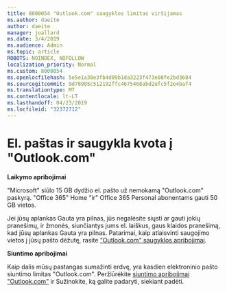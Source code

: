 ```yaml
---
title: 8000054 "Outlook.com" saugyklos limitas viršijamas
ms.author: daeite
author: daeite
manager: joallard
ms.date: 3/4/2019
ms.audience: Admin
ms.topic: article
ROBOTS: NOINDEX, NOFOLLOW
localization_priority: Normal
ms.custom: 8000054
ms.openlocfilehash: 5e5e1a38e3fb4d09b1da3223f473e08fe2bd3684
ms.sourcegitcommit: 9d78905c512192ffc4675468abd2efc5f2e4baf4
ms.translationtype: MT
ms.contentlocale: lt-LT
ms.lasthandoff: 04/23/2019
ms.locfileid: "32372712"
---
```

# <a name="email-and-storage-quota-in-outlookcom"></a>El. paštas ir saugykla kvota į "Outlook.com"

**Laikymo apribojimai**

"Microsoft" siūlo 15 GB dydžio el. pašto už nemokamą "Outlook.com" paskyrą. "Office 365" Home "ir" Office 365 Personal abonentams gauti 50 GB vietos.
  
Jei jūsų aplankas Gauta yra pilnas, jūs negalėsite siųsti ar gauti jokių pranešimų, ir žmonės, siunčiantys jums el. laiškus, gaus klaidos pranešimą, kad jūsų aplankas Gauta yra pilnas. Patarimai, kaip atlaisvinti saugojimo vietos į jūsų pašto dėžutę, rasite ["Outlook.com" saugyklos apribojimai](https://go.microsoft.com/fwlink/p/?linkid=2001900&amp;clcid=0x409).

**Siuntimo apribojimai**

Kaip dalis mūsų pastangas sumažinti erdvę, yra kasdien elektroninio pašto siuntimo limitas "Outlook.com". Peržiūrėkite [siuntimo apribojimai "Outlook.com"](https://support.office.com/article/279ee200-594c-40f0-9ec8-bb6af7735c2e) ir Sužinokite, ką galite padaryti, siekiant padėti.